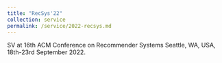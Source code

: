 ```yaml
---
title: "RecSys'22"
collection: service
permalink: /service/2022-recsys.md
---
```

SV at 16th ACM Conference on Recommender Systems Seattle, WA, USA, 18th-23rd September 2022.

